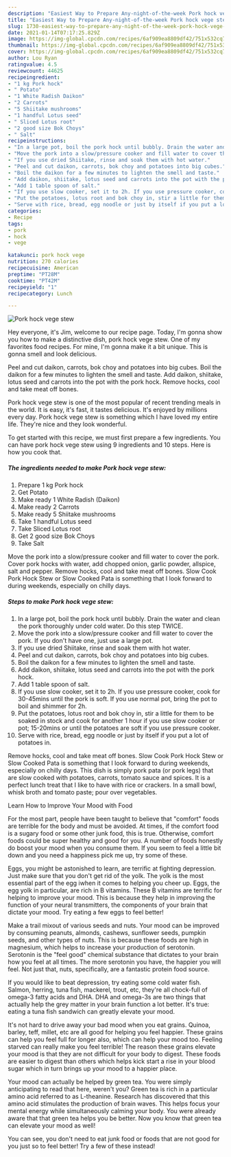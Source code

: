 ```yaml
---
description: "Easiest Way to Prepare Any-night-of-the-week Pork hock vege stew"
title: "Easiest Way to Prepare Any-night-of-the-week Pork hock vege stew"
slug: 1730-easiest-way-to-prepare-any-night-of-the-week-pork-hock-vege-stew
date: 2021-01-14T07:17:25.829Z
image: https://img-global.cpcdn.com/recipes/6af909ea8809df42/751x532cq70/pork-hock-vege-stew-recipe-main-photo.jpg
thumbnail: https://img-global.cpcdn.com/recipes/6af909ea8809df42/751x532cq70/pork-hock-vege-stew-recipe-main-photo.jpg
cover: https://img-global.cpcdn.com/recipes/6af909ea8809df42/751x532cq70/pork-hock-vege-stew-recipe-main-photo.jpg
author: Lou Ryan
ratingvalue: 4.5
reviewcount: 44625
recipeingredient:
- "1 kg Pork hock"
- " Potato"
- "1 White Radish Daikon"
- "2 Carrots"
- "5 Shiitake mushrooms"
- "1 handful Lotus seed"
- " Sliced Lotus root"
- "2 good size Bok Choys"
- " Salt"
recipeinstructions:
- "In a large pot, boil the pork hock until bubbly. Drain the water and clean the pork thoroughly under cold water. Do this step TWICE."
- "Move the pork into a slow/pressure cooker and fill water to cover the pork. If you don&#39;t have one, just use a large pot."
- "If you use dried Shiitake, rinse and soak them with hot water."
- "Peel and cut daikon, carrots, bok choy and potatoes into big cubes."
- "Boil the daikon for a few minutes to lighten the smell and taste."
- "Add daikon, shiitake, lotus seed and carrots into the pot with the pork hock."
- "Add 1 table spoon of salt."
- "If you use slow cooker, set it to 2h. If you use pressure cooker, cook for 30-45mins until the pork is soft. If you use normal pot, bring the pot to boil and shimmer for 2h."
- "Put the potatoes, lotus root and bok choy in, stir a little for them to be soaked in stock and cook for another 1 hour if you use slow cooker or pot; 15-20mins or until the potatoes are soft if you use pressure cooker."
- "Serve with rice, bread, egg noodle or just by itself if you put a lot of potatoes in."
categories:
- Recipe
tags:
- pork
- hock
- vege

katakunci: pork hock vege 
nutrition: 270 calories
recipecuisine: American
preptime: "PT28M"
cooktime: "PT42M"
recipeyield: "1"
recipecategory: Lunch

---
```



![Pork hock vege stew](https://img-global.cpcdn.com/recipes/6af909ea8809df42/751x532cq70/pork-hock-vege-stew-recipe-main-photo.jpg)

Hey everyone, it's Jim, welcome to our recipe page. Today, I'm gonna show you how to make a distinctive dish, pork hock vege stew. One of my favorites food recipes. For mine, I'm gonna make it a bit unique. This is gonna smell and look delicious.

Peel and cut daikon, carrots, bok choy and potatoes into big cubes. Boil the daikon for a few minutes to lighten the smell and taste. Add daikon, shiitake, lotus seed and carrots into the pot with the pork hock. Remove hocks, cool and take meat off bones.

Pork hock vege stew is one of the most popular of recent trending meals in the world. It is easy, it's fast, it tastes delicious. It's enjoyed by millions every day. Pork hock vege stew is something which I have loved my entire life. They're nice and they look wonderful.


To get started with this recipe, we must first prepare a few ingredients. You can have pork hock vege stew using 9 ingredients and 10 steps. Here is how you cook that.

<!--inarticleads1-->

##### The ingredients needed to make Pork hock vege stew:

1. Prepare 1 kg Pork hock
1. Get  Potato
1. Make ready 1 White Radish (Daikon)
1. Make ready 2 Carrots
1. Make ready 5 Shiitake mushrooms
1. Take 1 handful Lotus seed
1. Take  Sliced Lotus root
1. Get 2 good size Bok Choys
1. Take  Salt


Move the pork into a slow/pressure cooker and fill water to cover the pork. Cover pork hocks with water, add chopped onion, garlic powder, allspice, salt and pepper. Remove hocks, cool and take meat off bones. Slow Cook Pork Hock Stew or Slow Cooked Pata is something that I look forward to during weekends, especially on chilly days. 

<!--inarticleads2-->

##### Steps to make Pork hock vege stew:

1. In a large pot, boil the pork hock until bubbly. Drain the water and clean the pork thoroughly under cold water. Do this step TWICE.
1. Move the pork into a slow/pressure cooker and fill water to cover the pork. If you don&#39;t have one, just use a large pot.
1. If you use dried Shiitake, rinse and soak them with hot water.
1. Peel and cut daikon, carrots, bok choy and potatoes into big cubes.
1. Boil the daikon for a few minutes to lighten the smell and taste.
1. Add daikon, shiitake, lotus seed and carrots into the pot with the pork hock.
1. Add 1 table spoon of salt.
1. If you use slow cooker, set it to 2h. If you use pressure cooker, cook for 30-45mins until the pork is soft. If you use normal pot, bring the pot to boil and shimmer for 2h.
1. Put the potatoes, lotus root and bok choy in, stir a little for them to be soaked in stock and cook for another 1 hour if you use slow cooker or pot; 15-20mins or until the potatoes are soft if you use pressure cooker.
1. Serve with rice, bread, egg noodle or just by itself if you put a lot of potatoes in.


Remove hocks, cool and take meat off bones. Slow Cook Pork Hock Stew or Slow Cooked Pata is something that I look forward to during weekends, especially on chilly days. This dish is simply pork pata (or pork legs) that are slow cooked with potatoes, carrots, tomato sauce and spices. It is a perfect lunch treat that I like to have with rice or crackers. In a small bowl, whisk broth and tomato paste; pour over vegetables. 

Learn How to Improve Your Mood with Food


For the most part, people have been taught to believe that "comfort" foods are terrible for the body and must be avoided. At times, if the comfort food is a sugary food or some other junk food, this is true. Otherwise, comfort foods could be super healthy and good for you. A number of foods honestly do boost your mood when you consume them. If you seem to feel a little bit down and you need a happiness pick me up, try some of these.

Eggs, you might be astonished to learn, are terrific at fighting depression. Just make sure that you don't get rid of the yolk. The yolk is the most essential part of the egg iwhen it comes to helping you cheer up. Eggs, the egg yolk in particular, are rich in B vitamins. These B vitamins are terrific for helping to improve your mood. This is because they help in improving the function of your neural transmitters, the components of your brain that dictate your mood. Try eating a few eggs to feel better!

Make a trail mixout of various seeds and nuts. Your mood can be improved by consuming peanuts, almonds, cashews, sunflower seeds, pumpkin seeds, and other types of nuts. This is because these foods are high in magnesium, which helps to increase your production of serotonin. Serotonin is the "feel good" chemical substance that dictates to your brain how you feel at all times. The more serotonin you have, the happier you will feel. Not just that, nuts, specifically, are a fantastic protein food source.

If you would like to beat depression, try eating some cold water fish. Salmon, herring, tuna fish, mackerel, trout, etc, they're all chock-full of omega-3 fatty acids and DHA. DHA and omega-3s are two things that actually help the grey matter in your brain function a lot better. It's true: eating a tuna fish sandwich can greatly elevate your mood. 

It's not hard to drive away your bad mood when you eat grains. Quinoa, barley, teff, millet, etc are all good for helping you feel happier. These grains can help you feel full for longer also, which can help your mood too. Feeling starved can really make you feel terrible! The reason these grains elevate your mood is that they are not difficult for your body to digest. These foods are easier to digest than others which helps kick start a rise in your blood sugar which in turn brings up your mood to a happier place.

Your mood can actually be helped by green tea. You were simply anticipating to read that here, weren't you? Green tea is rich in a particular amino acid referred to as L-theanine. Research has discovered that this amino acid stimulates the production of brain waves. This helps focus your mental energy while simultaneously calming your body. You were already aware that that green tea helps you be better. Now you know that green tea can elevate your mood as well!

You can see, you don't need to eat junk food or foods that are not good for you just so to feel better! Try a few of these instead!

